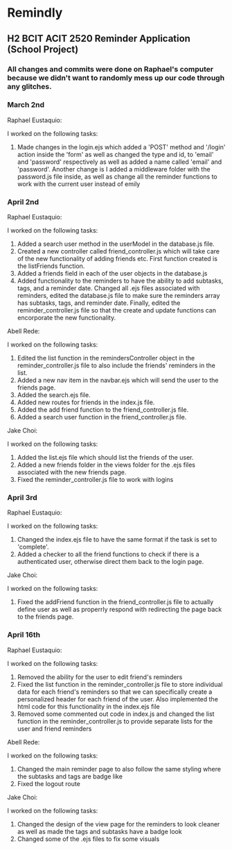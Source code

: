 # Remindly
## H2 BCIT ACIT 2520 Reminder Application (School Project)
### All changes and commits were done on Raphael's computer because we didn't want to randomly mess up our code through any glitches.

### March 2nd

Raphael Eustaquio:

I worked on the following tasks:
1. Made changes in the login.ejs which added a 'POST' method and '/login' action inside the 'form' as well as changed the type and id, to 'email' and 'password'
   respectively as well as added a name called 'email' and 'password'. Another change is I added a middleware folder with the password.js file inside, as well as 
   change all the reminder functions to work with the current user instead of emily

### April 2nd

Raphael Eustaquio:

I worked on the following tasks:
1. Added a search user method in the userModel in the database.js file.
2. Created a new controller called friend_controller.js which will take care of the new functionality of adding friends etc. 
   First function created is the listFriends function.
3. Added a friends field in each of the user objects in the database.js
4. Added functionality to the reminders to have the ability to add subtasks, tags, and a reminder date. Changed all .ejs files associated with reminders, edited 
   the database.js file to make sure the reminders array has subtasks, tags, and reminder date. Finally, edited the reminder_controller.js file so that the create 
   and update functions can encorporate the new functionality.

Abell Rede:

I worked on the following tasks:
1. Edited the list function in the remindersController object in the reminder_controller.js file to also include the friends' reminders in the list.
2. Added a new nav item in the navbar.ejs which will send the user to the friends page.
3. Added the search.ejs file.
4. Added new routes for friends in the index.js file.
5. Added the add friend function to the friend_controller.js file.
6. Added a search user function in the friend_controller.js file.

Jake Choi:

I worked on the following tasks:
1. Added the list.ejs file which should list the friends of the user.
2. Added a new friends folder in the views folder for the .ejs files associated with the new friends page.
3. Fixed the reminder_controller.js file to work with logins


### April 3rd

Raphael Eustaquio:

I worked on the following tasks:
1. Changed the index.ejs file to have the same format if the task is set to 'complete'.
2. Added a checker to all the friend functions to check if there is a authenticated user, otherwise direct them back to the login page.

Jake Choi:

I worked on the following tasks:
1. Fixed the addFriend function in the friend_controller.js file to actually define user as well as properrly respond with redirecting the page back to the friends page.


### April 16th

Raphael Eustaquio:

I worked on the following tasks:
1. Removed the ability for the user to edit friend's reminders
2. Fixed the list function in the reminder_controller.js file to store individual data for each friend's reminders so that we can specifically create a 
   personalized header for each friend of the user. Also implemented the html code for this functionality in the index.ejs file
3. Removed some commented out code in index.js and changed the list function in the reminder_controller.js to provide separate lists for the user and friend reminders

Abell Rede:

I worked on the following tasks:
1. Changed the main reminder page to also follow the same styling where the subtasks and tags are badge like
2. Fixed the logout route

Jake Choi:

I worked on the following tasks:
1. Changed the design of the view page for the reminders to look cleaner as well as made the tags and subtasks have a badge look
2. Changed some of the .ejs files to fix some visuals
